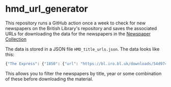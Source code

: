 # hmd_url_generator

This repository runs a GitHub action once a week to check for new newspapers on the British Library's repository and saves the associated URLs for downloading the data for the newspapers in the [Newspaper Collection](https://bl.iro.bl.uk/collections/9a6a4cdd-2bfe-47bb-8c14-c0a5d100501f?locale=en)

The data is stored in a JSON file `HMD_title_urls.json`. The data looks like this:

```python
{"The Express": {"1850": {"url": "https://bl.iro.bl.uk/downloads/54d974ba-fcb2-4566-a5ac-b66d85954963?locale=en", "fname": "BLNewspapers_0002642_TheExpress_1850_92c556b4-ca36-4095-9050-2e89f6534bb6.zip"}, "1855": {"url": "https://bl.iro.bl.uk/downloads/aa8b9145-a7d9-4869-8f3e-07d864238ff0?locale=en", "fname": "BLNewspapers_0002642_TheExpress_1855_aad58961-131c-416c-846f-be435bf63d38.zip"}, "1862": {"url": "https://bl.iro.bl.uk/downloads/5b450972-990c-4ed5-a979-2c3fef6d0c4a?locale=en", "fname": "BLNewspapers_0002642_TheExpress_1862_19be85f5-5e76-4fd7-995f-2c24b7de36e5.zip"}, "1864": {"url": "https://bl.iro.bl.uk/downloads/9c4f2fd6-d58c-4a57-8fac-a5dd273f8ed3?locale=en", "fname": "BLNewspapers_0002642_TheExpress_1864_68176359-717d-4878-a2ac-1228c0fb83f8.zip"}....
```

This allows you to filter the newspapers by title, year or some combination of these before downloading the material. 
